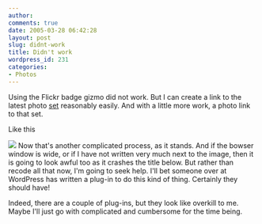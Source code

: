 ```yaml
---
author:
comments: true
date: 2005-03-28 06:42:28
layout: post
slug: didnt-work
title: Didn't work
wordpress_id: 231
categories:
- Photos
---
```


Using the Flickr badge gizmo did not work. But I can create a link to the latest photo [set](http://www.flickr.com/photos/73529121@N00/sets/190973/) reasonably easily. And with a little more work, a photo link to that set.

Like this

[![](http://jeremycherfas.net/wp/wp-content/bolt_thumb.jpg)](http://www.flickr.com/photos/73529121@N00/sets/190973/) Now that's another complicated process, as it stands. And if the bowser window is wide, or if I have not written very much next to the image, then it is going to look awful too as it crashes the title below. But rather than recode all that now, I'm going to seek help. I'll bet someone over at WordPress has written a plug-in to do this kind of thing. Certainly they should have!

Indeed, there are a couple of plug-ins, but they look like overkill to me. Maybe I'll just go with complicated and cumbersome for the time being.

